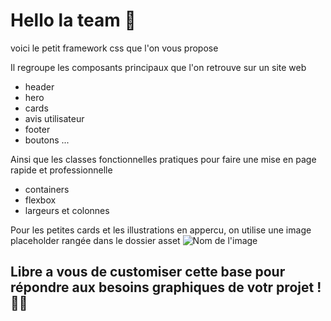 # Hello la team 👋

voici le petit framework css que l'on vous propose

Il regroupe les composants principaux que l'on retrouve sur un site web
* header
* hero
* cards
* avis utilisateur
* footer
* boutons ...

Ainsi que les classes fonctionnelles pratiques pour faire une mise en page rapide et professionnelle
* containers
* flexbox
* largeurs et colonnes

Pour les petites cards et les illustrations en 
appercu, on utilise une image placeholder rangée dans le dossier asset
![Nom de l'image](assets/img-placeholder.png)

## Libre a vous de customiser cette base pour répondre aux besoins graphiques de votr projet ! 🚀🎨
